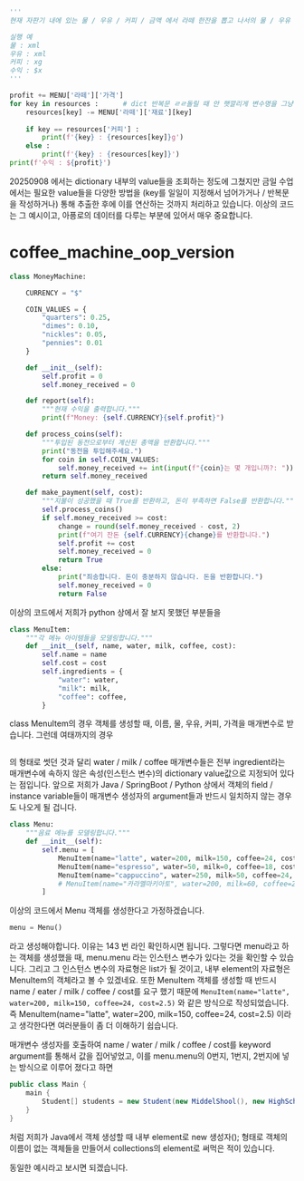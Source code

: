 ```python
'''
현재 자판기 내에 있는 물 / 우유 / 커피 / 금액 에서 라떼 한잔을 뽑고 나서의 물 / 우유 / 커피 / 금액의 변동을 콘솔에 출력하시오.

실행 예
물 : xml
우유 : xml
커피 : xg
수익 : $x
'''

profit += MENU['라떼']['가격']
for key in resources :      # dict 반복문 ㄹㄹ돌릴 때 안 햇깔리게 변수명을 그냥 key로 씀 list / tuple일 때는 i
    resources[key] -= MENU['라떼']['재료'][key]
    
    if key == resources['커피'] :
        print(f'{key} : {resources[key]}g')
    else :
        print(f'{key} : {resources[key]}')
print(f'수익 : ${profit}')
```
20250908 에서는 dictionary 내부의 value들을 조회하는 정도에 그쳤지만 금일 수업에서는 필요한 value들을 다양한 방법을 (key를 일일이 지정해서 넘어가거나 / 반복문을 작성하거나) 통해 추출한 후에 이를 연산하는 것까지 처리하고 있습니다.
이상의 코드는 그 예시이고, 아픙로의 데이터를 다루는 부분에 있어서 매우 중요합니다.

# coffee_machine_oop_version
```python
class MoneyMachine:

    CURRENCY = "$"

    COIN_VALUES = {
        "quarters": 0.25,
        "dimes": 0.10,
        "nickles": 0.05,
        "pennies": 0.01
    }

    def __init__(self):
        self.profit = 0
        self.money_received = 0

    def report(self):
        """현재 수익을 출력합니다."""
        print(f"Money: {self.CURRENCY}{self.profit}")

    def process_coins(self):
        """투입된 동전으로부터 계산된 총액을 반환합니다."""
        print("동전을 투입해주세요.")
        for coin in self.COIN_VALUES:
            self.money_received += int(input(f"{coin}는 몇 개입니까?: ")) * self.COIN_VALUES[coin]
        return self.money_received

    def make_payment(self, cost):
        """지불이 성공했을 때 True를 반환하고, 돈이 부족하면 False를 반환합니다."""
        self.process_coins()
        if self.money_received >= cost:
            change = round(self.money_received - cost, 2)
            print(f"여기 잔돈 {self.CURRENCY}{change}를 반환합니다.")
            self.profit += cost
            self.money_received = 0
            return True
        else:
            print("죄송합니다. 돈이 충분하지 않습니다. 돈을 반환합니다.")
            self.money_received = 0
            return False
```

이상의 코드에서 저희가 python 상에서 잘 보지 못했던 부분들을
```python
class MenuItem:
    """각 메뉴 아이템들을 모델링합니다."""
    def __init__(self, name, water, milk, coffee, cost):
        self.name = name
        self.cost = cost
        self.ingredients = {
            "water": water,
            "milk": milk,
            "coffee": coffee,
        }
```
class MenuItem의 경우 객체를 생성할 때, 이름, 물, 우유, 커피, 가격을 매개변수로 받습니다. 그런데 여태까지의 경우
```python

```
의 형태로 썻던 것과 달리 water / milk / coffee 매개변수들은 전부 ingredient라는 매개변수에 속하지 않은 속성(인스턴스 변수)의 dictionary value값으로 지정되어 있다는 점입니다. 앞으로 저희가 Java / SpringBoot / Python 상에서 객체의 field /
instance variable들이 매개변수 생성자의 argument들과 반드시 일치하지 않는 경우도 나오게 될 겁니다.

```python
class Menu:
    """음료 메뉴를 모델링합니다."""
    def __init__(self):
        self.menu = [
            MenuItem(name="latte", water=200, milk=150, coffee=24, cost=2.5),
            MenuItem(name="espresso", water=50, milk=0, coffee=18, cost=1.5),
            MenuItem(name="cappuccino", water=250, milk=50, coffee=24, cost=3),
            # MenuItem(name="카라멜마키아토", water=200, milk=60, coffee=26, cost=4),
        ]
```
이상의 코드에서 Menu 객체를 생성한다고 가정하겠습니다.
```python
menu = Menu()
```
라고 생성해야합니다. 이유는 143 번 라인 확인하시면 됩니다.
그렇다면 menu라고 하는 객체를 생성했을 때, menu.menu 라는 인스턴스 변수가 있다는 것을 확인할 수 있습니다.
그리고 그 인스턴스 변수의 자료형은 list가 될 것이고, 내부 element의 자료형은 MenuItem의 객체라고 볼 수 있겠네요.
또한 MenuItem 객체를 생성할 때 반드시 name / eater / milk / coffee / cost를 요구 했기 때문에
`MenuItem(name="latte", water=200, milk=150, coffee=24, cost=2.5)`
와 같은 방식으로 작성되었습니다.
즉 MenuItem(name="latte", water=200, milk=150, coffee=24, cost=2.5)
이라고 생각한다면 여러분들이 좀 더 이해하기 쉽습니다.

매개변수 생성자를 호출하여 name / water / milk / coffee / cost를 keyword argument를 통해서 값을 집어넣었고, 이를 menu.menu의 0번지, 1번지, 2번지에 넣는 방식으로 이루어 졌다고 하면

```java
public class Main {
    main {
        Student[] students = new Student(new MiddelShool(), new HighSchool());
    }
}
```
처럼 저희가 Java에서 객체 생성할 때 내부 element로 new 생성자(); 형태로 객체의 이름이 없는 객체들을 만들어서 collections의 element로 써먹은 적이 있습니다.

동일한 예시라고 보시면 되겠습니다.

